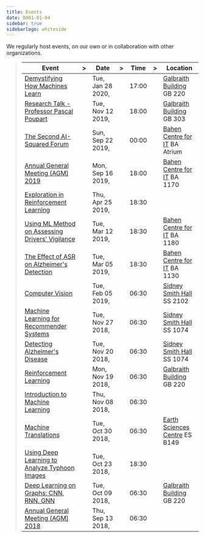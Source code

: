 ```yaml
---
title: Events
date: 0001-01-04
sidebar: true
sidebarlogo: whiteside
---
```

We regularly host events, on our own or in collaboration with other organizations.

>|Event|>|Date|>|Time|>|Location|
>|-----|-|----|-|----|-|--------|
>|[Demystifying How Machines Learn](demystifying-how-machines-learn)||Tue, Jan 28 2020,|| 17:00||[Galbraith Building](http://map.utoronto.ca/utsg/building/070) GB 220|
>|[Research Talk - Professor Pascal Poupart](research-talk-professor-pascal-poupart)||Tue, Nov 12 2019,|| 18:00||[Galbraith Building](http://map.utoronto.ca/utsg/building/070) GB 303|
>|[The Second AI-Squared Forum](the-second-ai-squared-forum)||Sun, Sep 22 2019,|| 00:00||[Bahen Centre for IT](http://map.utoronto.ca/utsg/building/080) BA Atrium|
>|[Annual General Meeting (AGM) 2019](annual-general-meeting-agm-2019)||Mon, Sep 16 2019,|| 18:00||[Bahen Centre for IT](http://map.utoronto.ca/utsg/building/080) BA 1170|
>|[Exploration in Reinforcement Learning](exploration-in-reinforcement-learning)||Thu, Apr 25 2019,|| 18:30|||
>|[Using ML Method on Assessing Drivers' Vigilance](using-ml-method-on-assessing-drivers-vigilance)||Tue, Mar 12 2019,|| 18:30||[Bahen Centre for IT](http://map.utoronto.ca/utsg/building/080) BA 1180|
>|[The Effect of ASR on Alzheimer's Detection](the-effect-of-asr-on-alzheimers-detection)||Tue, Mar 05 2019,|| 18:30||[Bahen Centre for IT](http://map.utoronto.ca/utsg/building/080) BA 1130|
>|[Computer Vision](computer-vision)||Tue, Feb 05 2019,|| 06:30||[Sidney Smith Hall](http://map.utoronto.ca/utsg/building/033) SS 2102|
>|[Machine Learning for Recommender Systems](machine-learning-for-recommender-systems)||Tue, Nov 27 2018,|| 06:30||[Sidney Smith Hall](http://map.utoronto.ca/utsg/building/033) SS 1074|
>|[Detecting Alzheimer's Disease](detecting-alzheimers-disease)||Tue, Nov 20 2018,|| 06:30||[Sidney Smith Hall](http://map.utoronto.ca/utsg/building/033) SS 1074|
>|[Reinforcement Learning](reinforcement-learning)||Mon, Nov 19 2018,|| 06:30||[Galbraith Building](http://map.utoronto.ca/utsg/building/070) GB 220|
>|[Introduction to Machine Learning](introduction-to-machine-learning)||Thu, Nov 08 2018,|| 06:30|||
>|[Machine Translations](machine-translations)||Tue, Oct 30 2018,|| 06:30||[Earth Sciences Centre](http://map.utoronto.ca/utsg/building/062) ES B149|
>|[Using Deep Learning to Analyze Typhoon Images](using-deep-learning-to-analyze-typhoon-images)||Tue, Oct 23 2018,|| 18:30|||
>|[Deep Learning on Graphs: CNN, RNN, GNN](deep-learning-on-graphs-cnn-rnn-gnn)||Tue, Oct 09 2018,|| 06:30||[Galbraith Building](http://map.utoronto.ca/utsg/building/070) GB 220|
>|[Annual General Meeting (AGM) 2018](annual-general-meeting-agm-2018)||Thu, Sep 13 2018,|| 06:30|||
